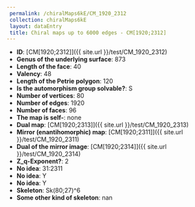 ```yaml
--- 
 permalink: /chiralMaps6kE/CM_1920_2312 
 collection: chiralMaps6kE
 layout: dataEntry
 title: Chiral maps up to 6000 edges - CM[1920;2312]
---
```


- **ID**: [CM[1920;2312]]({{ site.url }}/test/CM_1920_2312)
- **Genus of the underlying surface**: 873
- **Length of the face**: 40
- **Valency**: 48
- **Length of the Petrie polygon**: 120
- **Is the automorphism group solvable?**: S
- **Number of vertices**: 80
- **Number of edges**: 1920
- **Number of faces**: 96
- **The map is self-**: none
- **Dual map**: [CM[1920;2313]]({{ site.url }}/test/CM_1920_2313)
- **Mirror (enantihomorphic) map**: [CM[1920;2311]]({{ site.url }}/test/CM_1920_2311)
- **Dual of the mirror image**: [CM[1920;2314]]({{ site.url }}/test/CM_1920_2314)
- **Z_q-Exponent?**: 2
- **No idea**:  31:2311
- **No idea**: Y
- **No idea**: Y
- **Skeleton**: Sk(80;27)^6
- **Some other kind of skeleton**: nan
